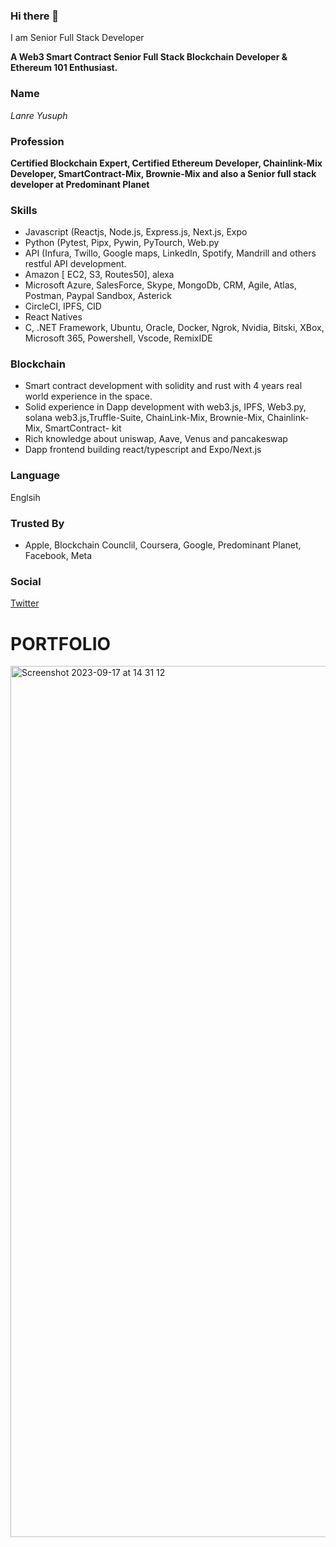 ### Hi there 👋

I am Senior Full Stack Developer

**A Web3 Smart Contract Senior Full Stack Blockchain Developer &amp; Ethereum 101 Enthusiast.**


### Name

*Lanre Yusuph*

### Profession

**Certified Blockchain Expert, Certified Ethereum Developer, Chainlink-Mix Developer, SmartContract-Mix, Brownie-Mix and also a Senior full stack developer at Predominant Planet**

### Skills 

- Javascript (Reactjs, Node.js, Express.js, Next.js, Expo
- Python (Pytest, Pipx, Pywin, PyTourch, Web.py
- API (Infura, Twillo, Google maps, LinkedIn, Spotify, Mandrill and others restful API development.
- Amazon [ EC2, S3, Routes50], alexa 
- Microsoft Azure, SalesForce, Skype, MongoDb, CRM, Agile, Atlas, Postman, Paypal Sandbox, Asterick
- CircleCI, IPFS, CID
- React Natives
- C, .NET Framework, Ubuntu, Oracle, Docker, Ngrok, Nvidia, Bitski, XBox, Microsoft 365, Powershell, Vscode, RemixIDE

### Blockchain

- Smart contract development with solidity and rust with 4 years real world experience in the space.
- Solid experience in Dapp development with web3.js, IPFS, Web3.py, solana web3.js,Truffle-Suite, ChainLink-Mix, Brownie-Mix, Chainlink-Mix, SmartContract- kit
- Rich knowledge about uniswap, Aave, Venus and pancakeswap
- Dapp frontend building react/typescript and Expo/Next.js 

### Language

Englsih

### Trusted By 

- Apple, Blockchain Counclil, Coursera, Google, Predominant Planet, Facebook, Meta

### Social

[Twitter](https://twitter.com/ein_punk?s=20&t=3LGa8CndXdJuhUQ2zNB1Fg)


# PORTFOLIO

<img width="1394" alt="Screenshot 2023-09-17 at 14 31 12" src="https://github.com/einstein-punk/devein/assets/100175732/17375b2f-0241-4aa1-aac4-9b56f97ab673">

<!--
**dein-dev/dein-dev** is a ✨ _special_ ✨ repository because its `README.md` (this file) appears on your GitHub profile.

Here are some ideas to get you started:

- 🔭 I’m currently working on ...
- 🌱 I’m currently learning ...
- 👯 I’m looking to collaborate on ...
- 🤔 I’m looking for help with ...
- 💬 Ask me about ...
- 📫 How to reach me: ...
- 😄 Pronouns: ...
- ⚡ Fun fact: ...
-->
